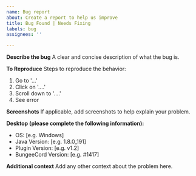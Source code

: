 ```yaml
---
name: Bug report
about: Create a report to help us improve
title: Bug Found | Needs Fixing
labels: bug
assignees: ''

---
```


**Describe the bug**
A clear and concise description of what the bug is.

**To Reproduce**
Steps to reproduce the behavior:
1. Go to '...'
2. Click on '....'
3. Scroll down to '....'
4. See error

**Screenshots**
If applicable, add screenshots to help explain your problem.

**Desktop (please complete the following information):**
 - OS: [e.g. Windows]
 - Java Version: [e.g. 1.8.0_191]
 - Plugin Version: [e.g. v1.2]
 - BungeeCord Version: [e.g. #1417]

**Additional context**
Add any other context about the problem here.
